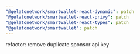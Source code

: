 ```yaml
---
"@gelatonetwork/smartwallet-react-dynamic": patch
"@gelatonetwork/smartwallet-react-privy": patch
"@gelatonetwork/smartwallet-react-types": patch
"@gelatonetwork/smartwallet": patch
---
```


refactor: remove duplicate sponsor api key
